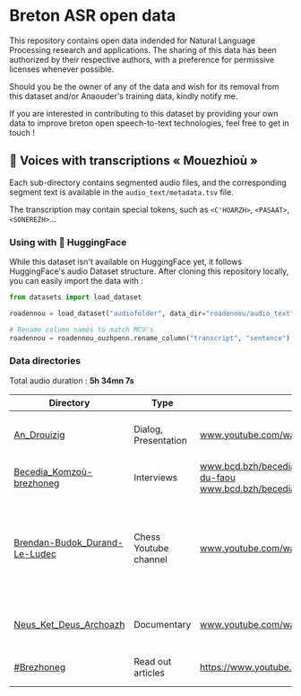 # Breton ASR open data

This repository contains open data indended for Natural Language Processing research and applications. The sharing of this data has been authorized by their respective authors, with a preference for permissive licenses whenever possible.

Should you be the owner of any of the data and wish for its removal from this dataset and/or Anaouder's training data, kindly notify me.

If you are interested in contributing to this dataset by providing your own data to improve breton open speech-to-text technologies, feel free to get in touch !

## :microphone: Voices with transcriptions « Mouezhioù »

Each sub-directory contains segmented audio files, and the corresponding segment text is available in the `audio_text/metadata.tsv` file.

The transcription may contain special tokens, such as `<C'HOARZH>`, `<PASAAT>`, `<SONEREZH>`...

### Using with 🤗 HuggingFace

While this dataset isn't available on HuggingFace yet, it follows HuggingFace's audio Dataset structure. After cloning this repository locally, you can easily import the data with :

```python
from datasets import load_dataset

roadennou = load_dataset("audiofolder", data_dir="roadennou/audio_text")

# Rename column names to match MCV's
roadennou = roadennou_ouzhpenn.rename_column("transcript", "sentence")
```

### Data directories

Total audio duration : **5h 34mn 7s**

| Directory | Type | Source | Author(s) | Licence | Duration |
| ---- | ---- | ---- | ---- | ---- | ---- |
| [An_Drouizig](audio_text/An_Drouizig) | Dialog, Presentation | www.youtube.com/watch?v=A-VlNvJ3alI | Pêr Morvan, Gwenn Meynier | [CC BY-NC-SA](https://creativecommons.org/licenses/by-nc-sa/4.0/) | 27mn 26s |
| [Becedia_Komzoù-brezhoneg](audio_text/Becedia_Komzoù-brezhoneg) | Interviews | www.bcd.bzh/becedia/fr/catherine-quiniou-tine-plounevez-du-faou<br>www.bcd.bzh/becedia/fr/suzanne-goarnisson-scrignac | Lors Jouin, Francis Favereau | [CC BY-NC-SA](https://creativecommons.org/licenses/by-nc-sa/4.0/) | 9mn 17s |
| [Brendan-Budok_Durand-Le-Ludec](audio_text/Brendan-Budok_Durand-Le-Ludec) | Chess Youtube channel | www.youtube.com/watch?v=5K0nWjc7XZ4 | Bredan-Budok Durand-Le Ludec, Manon Jouitteau, YF Le Gall, Mélanie Jouitteau | [CC BY](https://creativecommons.org/licenses/by/4.0/) | 5mn 30s |
| [Neus_Ket_Deus_Archoazh](audio_text/Neus_Ket_Deus_Archoazh) | Documentary | www.youtube.com/watch?v=ixAnomWd1YU | Laors Skavenneg, Korin ar Mero | [CC BY](https://creativecommons.org/licenses/by/4.0/) | 26mn 5s |
| [#Brezhoneg](audio_text/Kelaouenn_Brezhoneg) | Read out articles | https://www.youtube.com/channel/UCv8UTrUchQafFAl2QPc2lEA | Skol an Emzav, Dizale | All rights reserved | 4h 25mn 49s |
